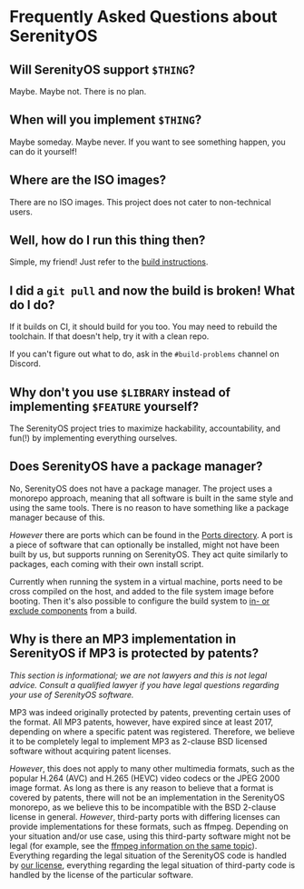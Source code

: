 # Frequently Asked Questions about SerenityOS

## Will SerenityOS support `$THING`?

Maybe. Maybe not. There is no plan.

## When will you implement `$THING`?

Maybe someday. Maybe never. If you want to see something happen, you can do it yourself!

## Where are the ISO images?

There are no ISO images. This project does not cater to non-technical users.

## Well, how do I run this thing then?

Simple, my friend! Just refer to the [build instructions](BuildInstructions.md).

## I did a `git pull` and now the build is broken! What do I do?

If it builds on CI, it should build for you too. You may need to rebuild the toolchain. If that doesn't help, try it with a clean repo.

If you can't figure out what to do, ask in the `#build-problems` channel on Discord.

## Why don't you use `$LIBRARY` instead of implementing `$FEATURE` yourself?

The SerenityOS project tries to maximize hackability, accountability, and fun(!) by implementing everything ourselves.

## Does SerenityOS have a package manager?

No, SerenityOS does not have a package manager. The project uses a monorepo approach, meaning that all software is built in the same style and using the same tools. There is no reason to have something like a package manager because of this.

*However* there are ports which can be found in the [Ports directory](../Ports). A port is a piece of software that can optionally be installed, might not have been built by us, but supports running on SerenityOS. They act quite similarly to packages, each coming with their own install script.

Currently when running the system in a virtual machine, ports need to be cross compiled on the host, and added to the file system image before booting. Then it's also possible to configure the build system to [in- or exclude components](./AdvancedBuildInstructions.md#component-configuration) from a build.

## Why is there an MP3 implementation in SerenityOS if MP3 is protected by patents?

*This section is informational; we are not lawyers and this is not legal advice. Consult a qualified lawyer if you have legal questions regarding your use of SerenityOS software.*

MP3 was indeed originally protected by patents, preventing certain uses of the format. All MP3 patents, however, have expired since at least 2017, depending on where a specific patent was registered. Therefore, we believe it to be completely legal to implement MP3 as 2-clause BSD licensed software without acquiring patent licenses.

*However*, this does not apply to many other multimedia formats, such as the popular H.264 (AVC) and H.265 (HEVC) video codecs or the JPEG 2000 image format. As long as there is any reason to believe that a format is covered by patents, there will not be an implementation in the SerenityOS monorepo, as we believe this to be incompatible with the BSD 2-clause license in general. *However*, third-party ports with differing licenses can provide implementations for these formats, such as ffmpeg. Depending on your situation and/or use case, using this third-party software might not be legal (for example, see the [ffmpeg information on the same topic](https://ffmpeg.org/legal.html)). Everything regarding the legal situation of the SerenityOS code is handled by [our license](../LICENSE), everything regarding the legal situation of third-party code is handled by the license of the particular software.


